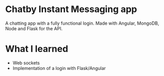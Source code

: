 # Chatby Instant Messaging app
A chatting app with a fully functional login. Made with Angular, MongoDB, Node and Flask for the API. 


# What I learned
* Web sockets
* Implementation of a login with Flask/Angular